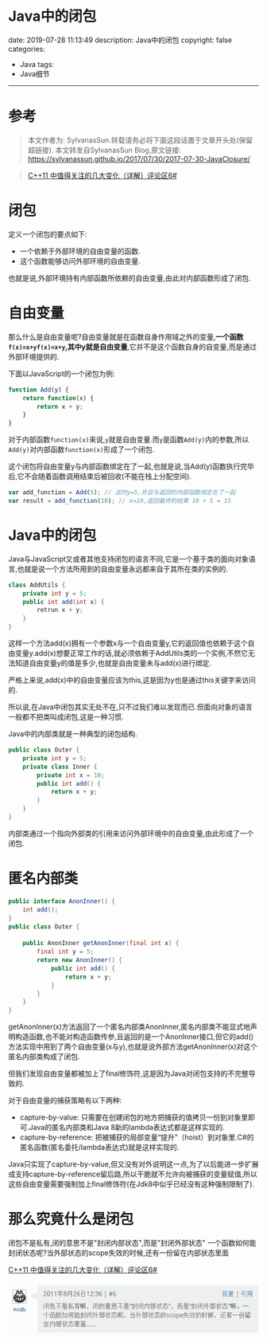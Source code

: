 #   Java中的闭包
date: 2019-07-28 11:13:49
description: Java中的闭包
copyright: false
categories:
- Java
tags:
- Java细节
---
#   参考
>	本文作者为: SylvanasSun.转载请务必将下面这段话置于文章开头处(保留超链接).
>	本文转发自SylvanasSun Blog,原文链接: https://sylvanassun.github.io/2017/07/30/2017-07-30-JavaClosure/

>   [C++11 中值得关注的几大变化（详解）评论区6#](https://coolshell.cn/articles/5265.html)

#	闭包
定义一个闭包的要点如下:

+	一个依赖于外部环境的自由变量的函数.
+	这个函数能够访问外部环境的自由变量.

也就是说,外部环境持有内部函数所依赖的自由变量,由此对内部函数形成了闭包.

#   自由变量
那么什么是自由变量呢?自由变量就是在函数自身作用域之外的变量,**一个函数`f(x)=x+yf(x)=x+y`,其中y就是自由变量**,它并不是这个函数自身的自变量,而是通过外部环境提供的.

下面以JavaScript的一个闭包为例:
```javascript
function Add(y) {
	return function(x) {
		return x + y;
	}
}
```
对于内部函数`function(x)`来说,`y`就是自由变量.而`y`是函数`Add(y)`内的参数,所以`Add(y)`对内部函数`function(x)`形成了一个闭包.

这个闭包将自由变量y与内部函数绑定在了一起,也就是说,当Add(y)函数执行完毕后,它不会随着函数调用结束后被回收(不能在栈上分配空间).
```javascript
var add_function = Add(5); // 这时y=5,并且与返回的内部函数绑定在了一起
var result = add_function(10); // x=10,返回最终的结果 10 + 5 = 15
```

#   Java中的闭包
Java与JavaScript又或者其他支持闭包的语言不同,它是一个基于类的面向对象语言,也就是说一个方法所用到的自由变量永远都来自于其所在类的实例的.
```java
class AddUtils {
    private int y = 5;
    public int add(int x) {
    	retrun x + y;
    }
}
```
这样一个方法add(x)拥有一个参数x与一个自由变量y,它的返回值也依赖于这个自由变量y.add(x)想要正常工作的话,就必须依赖于AddUtils类的一个实例,不然它无法知道自由变量y的值是多少,也就是自由变量未与add(x)进行绑定.

严格上来说,add(x)中的自由变量应该为this,这是因为y也是通过this关键字来访问的.

所以说,在Java中闭包其实无处不在,只不过我们难以发现而已.但面向对象的语言一般都不把类叫成闭包,这是一种习惯.

Java中的内部类就是一种典型的闭包结构.

```java
public class Outer {
	private int y = 5;
	private class Inner {
		private int x = 10;
		public int add() {
			return x + y;
		}
	}
}
```
内部类通过一个指向外部类的引用来访问外部环境中的自由变量,由此形成了一个闭包.

#   匿名内部类
```java
public interface AnonInner() {
	int add();
}
public class Outer {

	public AnonInner getAnonInner(final int x) {
		final int y = 5;
		return new AnonInner() {
			public int add() {
				return x + y;
			}
		}
	}
}
```
getAnonInner(x)方法返回了一个匿名内部类AnonInner,匿名内部类不能显式地声明构造函数,也不能对构造函数传参,且返回的是一个AnonInner接口,但它的add()方法实现中用到了两个自由变量(x与y),也就是说外部方法getAnonInner(x)对这个匿名内部类构成了闭包.

但我们发现自由变量都被加上了final修饰符,这是因为Java对闭包支持的不完整导致的.

对于自由变量的捕获策略有以下两种:

+   capture-by-value: 只需要在创建闭包的地方把捕获的值拷贝一份到对象里即可.Java的匿名内部类和Java 8新的lambda表达式都是这样实现的.
+   capture-by-reference: 把被捕获的局部变量“提升”（hoist）到对象里.C#的匿名函数(匿名委托/lambda表达式)就是这样实现的.

Java只实现了capture-by-value,但又没有对外说明这一点,为了以后能进一步扩展成支持capture-by-reference留后路,所以干脆就不允许向被捕获的变量赋值,所以这些自由变量需要强制加上final修饰符(在Jdk8中似乎已经没有这种强制限制了).

#   那么究竟什么是闭包
闭包不是私有,闭的意思不是"封闭内部状态",而是"封闭外部状态"
一个函数如何能封闭状态呢?当外部状态的scope失效的时候,还有一份留在内部状态里面

[C++11 中值得关注的几大变化（详解）评论区6#](https://coolshell.cn/articles/5265.html)

![](../images/2020/06/20200609020.png)

